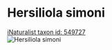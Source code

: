 
Hersiliola simoni
=================
  
[iNaturalist taxon id: 549727](https://www.inaturalist.org/taxa/549727)  
![Hersiliola simoni](https://inaturalist-open-data.s3.amazonaws.com/photos/118178230/medium.jpeg)
